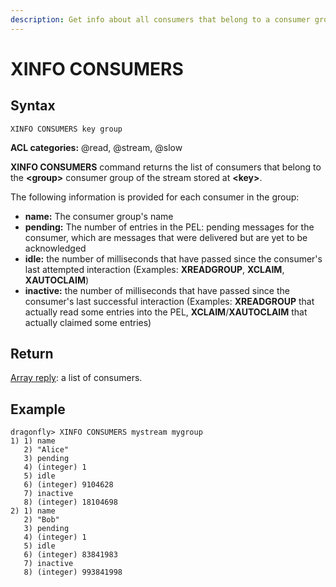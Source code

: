 ```yaml
---
description: Get info about all consumers that belong to a consumer group of a stream
---
```


# XINFO CONSUMERS

## Syntax

	XINFO CONSUMERS key group

**ACL categories:** @read, @stream, @slow

**XINFO CONSUMERS** command returns the list of consumers that belong to the **<group\>** consumer group of the stream stored at **<key\>**.


The following information is provided for each consumer in the group:

 * **name:** The consumer group's name
 * **pending:** The number of entries in the PEL: pending messages for the consumer, which are messages that were delivered but are yet to be acknowledged
 * **idle:** the number of milliseconds that have passed since the consumer's last attempted interaction (Examples: **XREADGROUP**, **XCLAIM**, **XAUTOCLAIM**)
 * **inactive:** the number of milliseconds that have passed since the consumer's last successful interaction (Examples: **XREADGROUP** that actually read some entries into the PEL, **XCLAIM**/**XAUTOCLAIM** that actually claimed some entries)

## Return

[Array reply](https://redis.io/docs/reference/protocol-spec/#arrays):
a list of consumers.

## Example

```shell
dragonfly> XINFO CONSUMERS mystream mygroup
1) 1) name
   2) "Alice"
   3) pending
   4) (integer) 1
   5) idle
   6) (integer) 9104628
   7) inactive
   8) (integer) 18104698
2) 1) name
   2) "Bob"
   3) pending
   4) (integer) 1
   5) idle
   6) (integer) 83841983
   7) inactive
   8) (integer) 993841998
```
